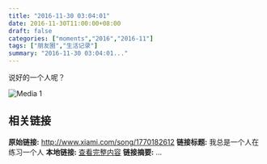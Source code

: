 ```yaml
---
title: "2016-11-30 03:04:01"
date: 2016-11-30T11:00:00+08:00
draft: false
categories: ["moments","2016","2016-11"]
tags: ["朋友圈","生活记录"]
summary: "2016-11-30 03:04:01..."
---
```


说好的一个人呢？

![Media 1](/Moments/photos/2016-11-30/201611300304010.jpg)

## 相关链接

**原始链接:** http://www.xiami.com/song/1770182612
**链接标题:** 我总是一个人在练习一个人
**本地链接:** [查看完整内容](/link_content/2016/11/2016-11-30-1/link_content/)
**链接摘要:** ...

